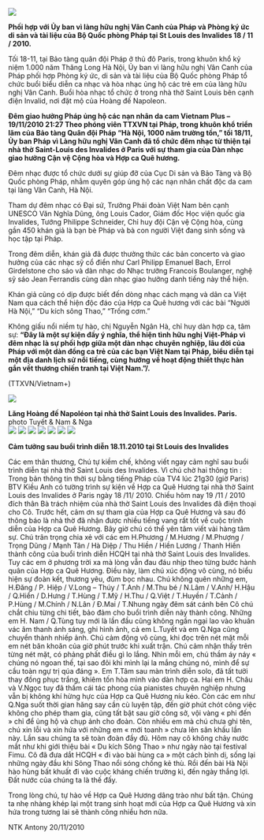 <!--
title: Đêm giao hưởng Pháp ủng hộ các nạn nhân da cam tại St Louis des Invalides 18 / 11 / 2010.
author: Nguyễn Tích Kỳ
status: completed
-->


![](1.jpg)
 
**Phối hợp với Ủy ban vì làng hữu nghị Vân Canh của Pháp
và Phòng ký ức di sản và tài liệu của Bộ Quốc phòng Pháp
tại St Louis des Invalides 18 / 11 / 2010.**
 
Tối 18-11, tại Bảo tàng quân đội Pháp ở thủ đô Paris, trong khuôn khổ kỷ niệm 1.000 năm Thăng Long Hà Nội, Ủy ban vì làng hữu nghị Vân Canh của Pháp phối hợp Phòng ký ức, di sản và tài liệu của Bộ Quốc phòng Pháp tổ chức buổi biểu diễn ca nhạc và hòa nhạc ủng hộ các trẻ em của làng hữu nghị Vân Canh. Buổi hòa nhạc tổ chức ở trong nhà thờ Saint Louis bên cạnh điện Invalid, nơi đặt mộ của Hoàng đế Napoleon.
 
**Đêm giao hưởng Pháp ủng hộ các nạn nhân da cam
Vietnam Plus – 19/11/2010 21:27
Theo phóng viên TTXVN tại Pháp, trong khuôn khổ triển lãm của Bảo tàng Quân đội Pháp “Hà Nội, 1000 năm trường tồn,” tối 18/11, Ủy ban Pháp vì Làng hữu nghị Vân Canh đã tổ chức đêm nhạc từ thiện tại nhà thờ Saint-Louis des Invalides ở Paris với sự tham gia của Dàn nhạc giao hưởng Cận vệ Cộng hòa và Hợp ca Quê hương.**

Đêm nhạc được tổ chức dưới sự giúp đỡ của Cục Di sản và Bảo Tàng và Bộ Quốc phòng Pháp, nhằm quyên góp ủng hộ các nạn nhân chất độc da cam tại làng Vân Canh, Hà Nội.

Tham dự đêm nhạc có Đại sứ, Trưởng Phái đoàn Việt Nam bên cạnh UNESCO Văn Nghĩa Dũng, ông Louis Cador, Giám đốc Học viện quốc gia Invalides, Tướng Philippe Schneider, Chỉ huy đội Cận vệ Cộng hòa, cùng gần 450 khán giả là bạn bè Pháp và bà con người Việt đang sinh sống và học tập tại Pháp.

Trong đêm diễn, khán giả đã được thưởng thức các bản concerto và giao hưởng của các nhạc sỹ cổ điển như Carl Philipp Emanuel Bach, Errol Girdelstone cho sáo và dàn nhạc do Nhạc trưởng Francois Boulanger, nghệ sỹ sáo Jean Ferrandis cùng dàn nhạc giao hưởng danh tiếng này thể hiện.

Khán giả cũng có dịp được biết đến dòng nhạc cách mạng và dân ca Việt Nam qua cách thể hiện độc đáo của Hợp ca Quê hương với các bài “Người Hà Nội,” “Du kích sông Thao,” “Trống cơm.”

Không giấu nổi niềm tự hào, chị Nguyễn Ngân Hà, chỉ huy dàn hợp ca, tâm sự: **“Đây là một sự kiện đầy ý nghĩa, thể hiện tình hữu nghị Việt-Pháp vì đêm nhạc là sự phối hợp giữa một dàn nhạc chuyên nghiệp, lâu đời của Pháp với một dàn đồng ca trẻ của các bạn Việt Nam tại Pháp, biểu diễn tại một địa danh lịch sử nổi tiếng, cùng hướng về hoạt động thiết thực hàn gắn vết thương chiến tranh tại Việt Nam.”/.**
 
(TTXVN/Vietnam+)
 
![](2.jpg)

**Lăng Hoàng đế Napoléon tại nhà thờ Saint Louis des Invalides. Paris.** photo Tuyết & Nam & Nga   
![](3.jpg)
![](4.jpg)
![](5.jpg)
![](6.jpg)
![](9.jpg)
![](12.jpg) 
![](14.jpg)  

**Cảm tưởng sau buổi trình diễn 18.11.2010 tại St Louis des Invalides**

Các em thân thương,
Chú tự kiềm chế, không viết ngay cảm nghĩ sau buổi trình diễn tại nhà thờ Saint Louis des Invalides. Vì chú chờ hai thông tin :
Trong bản thông tin thời sự bằng tiếng Pháp của TV4 lúc 21g30 (giờ Paris) BTV Kiều Anh có tường trình sự kiện về Hợp ca Quê Hương tại nhà thờ Saint Louis des Invalides ở Paris ngày 18 /11/ 2010.
Chiều hôm nay 19 /11 / 2010 đích thân Bà trách nhiệm của nhà thờ Saint Louis des Invalides đã điện thoại cho Cô. Trước hết, cảm ơn sự tham gia của Hợp ca Quê Hương và sau đó thông báo là nhà thờ đã nhận được nhiều tiếng vang rất tốt về cuộc trình diễn của Hợp ca Quê Hương.
Bây giờ chú có thể yên tâm viết vài hàng tâm sự.
Chú trân trọng chia xẻ với các em H.Phương / M.Hương / M.Phượng / Trọng Dũng / Mạnh Tân / Hà Diệp / Thu Hiền / Hiền Lương / Thanh Hiền thành công của buổi trình diễn HCQH tại nhà thờ Saint Louis des Invalides. Tuy các em ở phương trời xa mà lòng vẫn đau đáu nhịp theo từng bước hành quân của Hợp ca Quê Hương. Điều này,  làm chú xúc động vô cùng, nó biểu hiện sự đoàn kết, thương yêu, đùm bọc nhau.
Chú không quên những em,  H.Đăng / P. Hiệp / V.Long – Thúy / T.Anh / M.Thu bé / N.Lâm / V.Anh/ H.Hậu / Q.Hiển / D.Hưng / T.Hùng / T.Mỹ / H.Thu / Q.Việt / T.Huyền / T.Cảnh / P.Hùng / M.Chính / N.Lân / Đ.Mai / T.Nhung  ngày đêm sát cánh bên Cô chú chắt chiu từng chi tiết, bảo đảm cho buổi trình diễn này thành công. Những em H. Nam / Q.Tùng tuy mới là lần đầu cũng không ngần ngại lao vào khuân vác âm thanh ánh sáng, ghi hình ảnh, cả em L.Tuyết và em Q.Nga cũng chuyển thành nhiếp ảnh. Chú cảm động vô cùng, khi đọc trên nét mặt mỗi em nét băn khoăn của giờ phút trước khi xuất trận. Chú cảm nhận thấy trên từng nét mặt, có phảng phất điều gì lo lắng.
Nhìn mỗi em, chú thầm áy náy « chúng nó ngoan thế, tại sao đôi khi mình lại la mắng chúng nó, mình để sự cầu toàn ngự trị qúa đáng ». 
Em T.Tâm sau màn trình diễn solo, đã tất tưởi thay đồng phục trắng, khiêm tốn hòa mình vào dàn hợp ca. Hai em H. Châu và V.Ngọc tuy đã thấm cái tác phong của pianistes chuyên nghiệp nhưng vẫn bị không khí hừng hực của Hợp ca Quê Hương níu kéo.
Còn các em như Q.Nga suốt thời gian hăng say cần cù luyện tập, đến giờ phút chót công việc không cho phép tham gia, cũng tất bật sau giờ công sở, vội vàng « phi đến » chỉ để ủng hộ và chụp ảnh cho đoàn. Còn nhiều em mà chú chưa ghi tên, chú xin lỗi và xin hứa với những em « mới toanh » chưa lên sân khấu lần này. Lần sau chúng ta sẽ toàn đoàn đầy đủ.
Hôm nay cô không chảy nước mắt như khi giới thiệu bài « Du kích Sông Thao » như ngày nào tại festival Fimu. Cô đã đưa dắt HCQH « đi vào bài hùng ca » một cách bình dị, sống lại những ngày đầu khi Sông Thao nổi sóng chống kẻ thù. Rồi đến bài Hà Nội hào hùng bất khuất đi vào cuộc kháng chiến trường kì, đến ngày thắng lợi.
Đất nước của chúng ta là thế đấy.
 
Trong lòng chú, tự hào về Hợp ca Quê Hương dâng trào như bất tận.
Chúng ta nhẹ nhàng khép lại một trang sinh hoạt mới của Hợp ca Quê Hương và xin hứa trong tương lai sẽ thành công nhiều hơn nữa.
 
NTK
Antony 20/11/2010